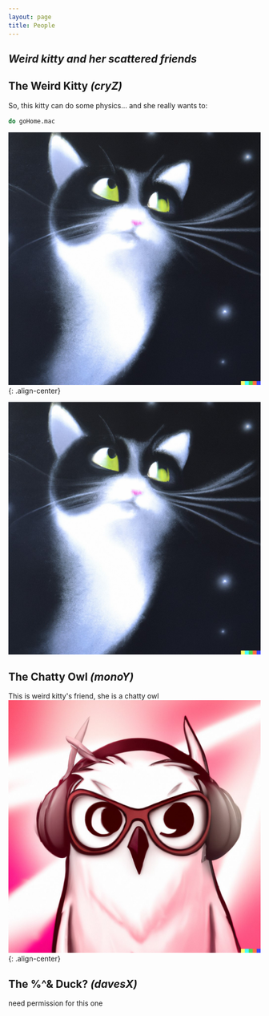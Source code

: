 ```yaml
---
layout: page
title: People
---
```

## _Weird kitty and her scattered friends_

## The Weird Kitty _(cryZ)_
So, this kitty can do some physics... and she really wants to:
```sh
do goHome.mac
```
![placeholder](/kitty.jpeg){: .align-center}

<p align="center">
  <img src="/kitty.jpeg">
</p>

## The Chatty Owl _(monoY)_
This is weird kitty's friend, she is a chatty owl
![placeholder](/owl.jpeg){: .align-center}

## The %^& Duck?  _(davesX)_
need permission for this one 

